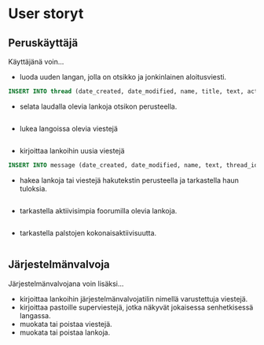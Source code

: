 # User storyt

## Peruskäyttäjä
Käyttäjänä voin...
- luoda uuden langan, jolla on otsikko ja jonkinlainen aloitusviesti.

```SQL
INSERT INTO thread (date_created, date_modified, name, title, text, activity, board_id, moderator_id) VALUES (CURRENT_TIMESTAMP, CURRENT_TIMESTAMP, ?, ?, ?, ?, ?, ?)
```

- selata laudalla olevia lankoja otsikon perusteella.

```SQL
```

- lukea langoissa olevia viestejä

```SQL
```

- kirjoittaa lankoihin uusia viestejä

```SQL
INSERT INTO message (date_created, date_modified, name, text, thread_id, moderator_id, reply_target_id) VALUES (CURRENT_TIMESTAMP, CURRENT_TIMESTAMP, ?, ?, ?, ?, ?)
```
- hakea lankoja tai viestejä hakutekstin perusteella ja tarkastella haun tuloksia.

```SQL
```

- tarkastella aktiivisimpia foorumilla olevia lankoja.

```SQL
```

- tarkastella palstojen kokonaisaktiivisuutta.

```SQL
```

## Järjestelmänvalvoja
Järjestelmänvalvojana voin lisäksi...
- kirjoittaa lankoihin järjestelmänvalvojatilin nimellä varustettuja viestejä.
- kirjoittaa pastoille superviestejä, jotka näkyvät jokaisessa senhetkisessä langassa.
- muokata tai poistaa viestejä.
- muokata tai poistaa lankoja.
